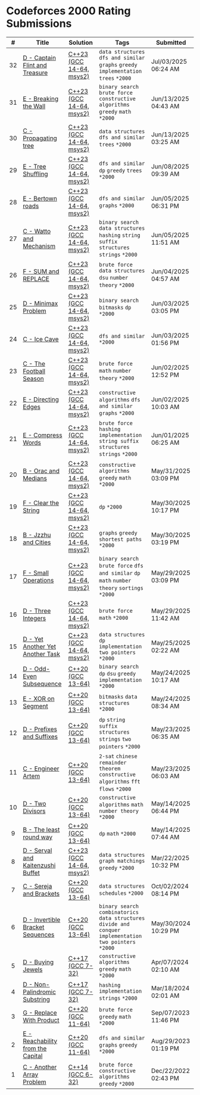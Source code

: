 # Codeforces 2000 Rating Submissions

| # | Title | Solution | Tags | Submitted |
|:-:|-------|----------|------|-----------|
| 32 | [D - Captain Flint and Treasure](https://codeforces.com/contest/1388/problem/D) | [C++23 (GCC 14-64, msys2)](https://codeforces.com/contest/1388/submission/327153720) | `data structures` `dfs and similar` `graphs` `greedy` `implementation` `trees` `*2000` | Jul/03/2025 06:24 AM |
| 31 | [E - Breaking the Wall](https://codeforces.com/contest/1674/problem/E) | [C++23 (GCC 14-64, msys2)](https://codeforces.com/contest/1674/submission/324170980) | `binary search` `brute force` `constructive algorithms` `greedy` `math` `*2000` | Jun/13/2025 04:43 AM |
| 30 | [C - Propagating tree](https://codeforces.com/contest/383/problem/C) | [C++23 (GCC 14-64, msys2)](https://codeforces.com/contest/383/submission/324167593) | `data structures` `dfs and similar` `trees` `*2000` | Jun/13/2025 03:25 AM |
| 29 | [E - Tree Shuffling](https://codeforces.com/contest/1363/problem/E) | [C++23 (GCC 14-64, msys2)](https://codeforces.com/contest/1363/submission/323309646) | `dfs and similar` `dp` `greedy` `trees` `*2000` | Jun/08/2025 09:39 AM |
| 28 | [E - Bertown roads](https://codeforces.com/contest/118/problem/E) | [C++23 (GCC 14-64, msys2)](https://codeforces.com/contest/118/submission/322992516) | `dfs and similar` `graphs` `*2000` | Jun/05/2025 06:31 PM |
| 27 | [C - Watto and Mechanism](https://codeforces.com/contest/514/problem/C) | [C++23 (GCC 14-64, msys2)](https://codeforces.com/contest/514/submission/322940127) | `binary search` `data structures` `hashing` `string suffix structures` `strings` `*2000` | Jun/05/2025 11:51 AM |
| 26 | [F - SUM and REPLACE](https://codeforces.com/contest/920/problem/F) | [C++23 (GCC 14-64, msys2)](https://codeforces.com/contest/920/submission/322783887) | `brute force` `data structures` `dsu` `number theory` `*2000` | Jun/04/2025 04:57 AM |
| 25 | [D - Minimax Problem](https://codeforces.com/contest/1288/problem/D) | [C++23 (GCC 14-64, msys2)](https://codeforces.com/contest/1288/submission/322635018) | `binary search` `bitmasks` `dp` `*2000` | Jun/03/2025 03:05 PM |
| 24 | [C - Ice Cave](https://codeforces.com/contest/540/problem/C) | [C++23 (GCC 14-64, msys2)](https://codeforces.com/contest/540/submission/322627315) | `dfs and similar` `*2000` | Jun/03/2025 01:56 PM |
| 23 | [C - The Football Season](https://codeforces.com/contest/1244/problem/C) | [C++23 (GCC 14-64, msys2)](https://codeforces.com/contest/1244/submission/322478996) | `brute force` `math` `number theory` `*2000` | Jun/02/2025 12:52 PM |
| 22 | [E - Directing Edges](https://codeforces.com/contest/1385/problem/E) | [C++23 (GCC 14-64, msys2)](https://codeforces.com/contest/1385/submission/322465313) | `constructive algorithms` `dfs and similar` `graphs` `*2000` | Jun/02/2025 10:03 AM |
| 21 | [E - Compress Words](https://codeforces.com/contest/1200/problem/E) | [C++23 (GCC 14-64, msys2)](https://codeforces.com/contest/1200/submission/322327316) | `brute force` `hashing` `implementation` `string suffix structures` `strings` `*2000` | Jun/01/2025 06:25 AM |
| 20 | [B - Orac and Medians](https://codeforces.com/contest/1349/problem/B) | [C++23 (GCC 14-64, msys2)](https://codeforces.com/contest/1349/submission/322152620) | `constructive algorithms` `greedy` `math` `*2000` | May/31/2025 03:09 PM |
| 19 | [F - Clear the String](https://codeforces.com/contest/1132/problem/F) | [C++23 (GCC 14-64, msys2)](https://codeforces.com/contest/1132/submission/322079152) | `dp` `*2000` | May/30/2025 10:17 PM |
| 18 | [B - Jzzhu and Cities](https://codeforces.com/contest/449/problem/B) | [C++23 (GCC 14-64, msys2)](https://codeforces.com/contest/449/submission/322030539) | `graphs` `greedy` `shortest paths` `*2000` | May/30/2025 03:19 PM |
| 17 | [F - Small Operations](https://codeforces.com/contest/2114/problem/F) | [C++23 (GCC 14-64, msys2)](https://codeforces.com/contest/2114/submission/321893707) | `binary search` `brute force` `dfs and similar` `dp` `math` `number theory` `sortings` `*2000` | May/29/2025 03:09 PM |
| 16 | [D - Three Integers](https://codeforces.com/contest/1311/problem/D) | [C++23 (GCC 14-64, msys2)](https://codeforces.com/contest/1311/submission/321868215) | `brute force` `math` `*2000` | May/29/2025 11:42 AM |
| 15 | [D - Yet Another Yet Another Task](https://codeforces.com/contest/1359/problem/D) | [C++23 (GCC 14-64, msys2)](https://codeforces.com/contest/1359/submission/321167073) | `data structures` `dp` `implementation` `two pointers` `*2000` | May/25/2025 02:22 AM |
| 14 | [D - Odd-Even Subsequence](https://codeforces.com/contest/1370/problem/D) | [C++20 (GCC 13-64)](https://codeforces.com/contest/1370/submission/320977356) | `binary search` `dp` `dsu` `greedy` `implementation` `*2000` | May/24/2025 10:17 AM |
| 13 | [E - XOR on Segment](https://codeforces.com/contest/242/problem/E) | [C++20 (GCC 13-64)](https://codeforces.com/contest/242/submission/320970827) | `bitmasks` `data structures` `*2000` | May/24/2025 08:34 AM |
| 12 | [D - Prefixes and Suffixes](https://codeforces.com/contest/432/problem/D) | [C++20 (GCC 13-64)](https://codeforces.com/contest/432/submission/320835880) | `dp` `string suffix structures` `strings` `two pointers` `*2000` | May/23/2025 06:35 AM |
| 11 | [C - Engineer Artem](https://codeforces.com/contest/1438/problem/C) | [C++20 (GCC 13-64)](https://codeforces.com/contest/1438/submission/320835021) | `2-sat` `chinese remainder theorem` `constructive algorithms` `fft` `flows` `*2000` | May/23/2025 06:03 AM |
| 10 | [D - Two Divisors](https://codeforces.com/contest/1366/problem/D) | [C++20 (GCC 13-64)](https://codeforces.com/contest/1366/submission/319642673) | `constructive algorithms` `math` `number theory` `*2000` | May/14/2025 06:44 PM |
| 9 | [B - The least round way](https://codeforces.com/contest/2/problem/B) | [C++20 (GCC 13-64)](https://codeforces.com/contest/2/submission/319579304) | `dp` `math` `*2000` | May/14/2025 07:44 AM |
| 8 | [D - Serval and Kaitenzushi Buffet](https://codeforces.com/contest/2085/problem/D) | [C++23 (GCC 14-64, msys2)](https://codeforces.com/contest/2085/submission/311892163) | `data structures` `graph matchings` `greedy` `*2000` | Mar/22/2025 10:32 PM |
| 7 | [C - Sereja and Brackets](https://codeforces.com/contest/380/problem/C) | [C++20 (GCC 13-64)](https://codeforces.com/contest/380/submission/284047346) | `data structures` `schedules` `*2000` | Oct/02/2024 08:14 PM |
| 6 | [D - Invertible Bracket Sequences](https://codeforces.com/contest/1976/problem/D) | [C++20 (GCC 13-64)](https://codeforces.com/contest/1976/submission/263356495) | `binary search` `combinatorics` `data structures` `divide and conquer` `implementation` `two pointers` `*2000` | May/30/2024 10:29 PM |
| 5 | [D - Buying Jewels](https://codeforces.com/contest/1951/problem/D) | [C++17 (GCC 7-32)](https://codeforces.com/contest/1951/submission/255378038) | `constructive algorithms` `greedy` `math` `*2000` | Apr/07/2024 02:10 AM |
| 4 | [D - Non-Palindromic Substring](https://codeforces.com/contest/1944/problem/D) | [C++17 (GCC 7-32)](https://codeforces.com/contest/1944/submission/251991228) | `hashing` `implementation` `strings` `*2000` | Mar/18/2024 02:01 AM |
| 3 | [G - Replace With Product](https://codeforces.com/contest/1872/problem/G) | [C++20 (GCC 11-64)](https://codeforces.com/contest/1872/submission/222353821) | `brute force` `greedy` `math` `*2000` | Sep/07/2023 11:46 PM |
| 2 | [E - Reachability from the Capital](https://codeforces.com/contest/999/problem/E) | [C++20 (GCC 11-64)](https://codeforces.com/contest/999/submission/220937427) | `dfs and similar` `graphs` `greedy` `*2000` | Aug/29/2023 01:19 PM |
| 1 | [C - Another Array Problem](https://codeforces.com/contest/1763/problem/C) | [C++14 (GCC 6-32)](https://codeforces.com/contest/1763/submission/186333114) | `brute force` `constructive algorithms` `greedy` `*2000` | Dec/22/2022 02:43 PM |